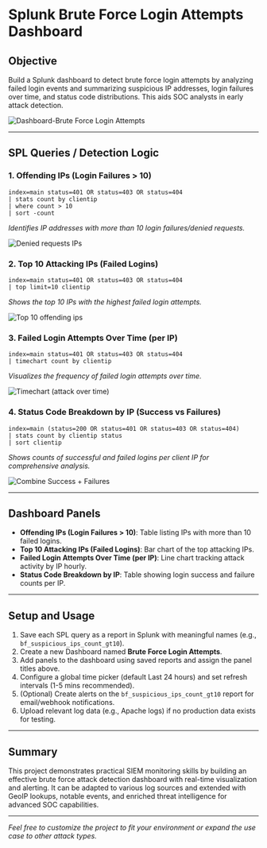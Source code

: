 # Splunk Brute Force Login Attempts Dashboard

## Objective
Build a Splunk dashboard to detect brute force login attempts by analyzing failed login events and summarizing suspicious IP addresses, login failures over time, and status code distributions. This aids SOC analysts in early attack detection.

![Dashboard-Brute Force Login Attempts](https://github.com/user-attachments/assets/3e440fbf-d938-463a-9bdd-f65af9d2747e)

---

## SPL Queries / Detection Logic

### 1. Offending IPs (Login Failures > 10)
```spl
index=main status=401 OR status=403 OR status=404
| stats count by clientip
| where count > 10
| sort -count
```

*Identifies IP addresses with more than 10 login failures/denied requests.*

![Denied requests IPs](https://github.com/user-attachments/assets/fd8b6348-d8e3-42aa-9051-c11152b72e3a)



### 2. Top 10 Attacking IPs (Failed Logins)
```spl
index=main status=401 OR status=403 OR status=404
| top limit=10 clientip
```

*Shows the top 10 IPs with the highest failed login attempts.*

![Top 10 offending ips](https://github.com/user-attachments/assets/6653b222-7d0b-4cec-a6f5-57f8fd145040)



### 3. Failed Login Attempts Over Time (per IP)
```spl
index=main status=401 OR status=403 OR status=404
| timechart count by clientip
```

*Visualizes the frequency of failed login attempts over time.*

![Timechart (attack over time)](https://github.com/user-attachments/assets/255a89ca-5f11-4e4d-afdf-6c12a2987b68)


### 4. Status Code Breakdown by IP (Success vs Failures)
```spl
index=main (status=200 OR status=401 OR status=403 OR status=404)
| stats count by clientip status
| sort clientip
```

*Shows counts of successful and failed logins per client IP for comprehensive analysis.*

![Combine Success + Failures](https://github.com/user-attachments/assets/89450d82-463f-412d-9a4f-543469c8d0fa)


---

## Dashboard Panels

- **Offending IPs (Login Failures > 10)**: Table listing IPs with more than 10 failed logins.
- **Top 10 Attacking IPs (Failed Logins)**: Bar chart of the top attacking IPs.
- **Failed Login Attempts Over Time (per IP)**: Line chart tracking attack activity by IP hourly.
- **Status Code Breakdown by IP**: Table showing login success and failure counts per IP.

---

## Setup and Usage

1. Save each SPL query as a report in Splunk with meaningful names (e.g., `bf_suspicious_ips_count_gt10`).
2. Create a new Dashboard named **Brute Force Login Attempts**.
3. Add panels to the dashboard using saved reports and assign the panel titles above.
4. Configure a global time picker (default Last 24 hours) and set refresh intervals (1-5 mins recommended).
5. (Optional) Create alerts on the `bf_suspicious_ips_count_gt10` report for email/webhook notifications.
6. Upload relevant log data (e.g., Apache logs) if no production data exists for testing.

---

## Summary

This project demonstrates practical SIEM monitoring skills by building an effective brute force attack detection dashboard with real-time visualization and alerting. It can be adapted to various log sources and extended with GeoIP lookups, notable events, and enriched threat intelligence for advanced SOC capabilities.

---

*Feel free to customize the project to fit your environment or expand the use case to other attack types.*
